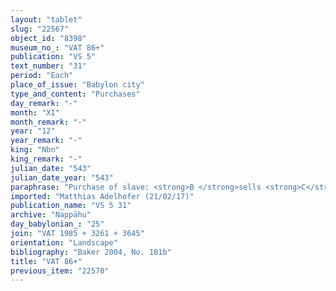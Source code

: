 ```yaml
---
layout: "tablet"
slug: "22567"
object_id: "8398"
museum_no_: "VAT 86+"
publication: "VS 5"
text_number: "31"
period: "Each"
place_of_issue: "Babylon city"
type_and_content: "Purchases"
day_remark: "-"
month: "XI"
month_remark: "-"
year: "12"
year_remark: "-"
king: "Nbn"
king_remark: "-"
julian_date: "543"
julian_date_year: "543"
paraphrase: "Purchase of slave: <strong>B </strong>sells <strong>C</strong> to <strong>A</strong> for 1 mina 3 shekels of silver. A clause follows concerning <strong>A</strong>&rsquo;s and <strong><sup>f</sup>D</strong>&rsquo;s responsibility for <strong>C</strong>, in the case of lawsuits (<em>pūt sih&icirc;</em>), vindications (<em>pūt pāqirāni</em>) and and claims of status of a royal slave (<em>arad &scaron;arrūti</em>) and freedom (<em>mār ban&ucirc;ti</em>).<br /> &nbsp;<br /> <strong>A</strong> = &Scaron;ūzubu/Rēmūtu//Kānik-bābi; <strong>B</strong> = Mīn&ucirc;-Bēl-dān/Rēmūtu//&Scaron;umu-lib&scaron;i; <strong>C</strong> = Lugalmaradda-tukultu (slave of <strong>B</strong>); <strong><sup>f</sup>D</strong> = <sup>f</sup>Nūptāya (mother of <strong>B</strong>)<br /> &nbsp;"
imported: "Matthias Adelhofer (21/02/17)"
publication_name: "VS 5 31"
archive: "Nappāhu"
day_babylonian_: "25"
join: "VAT 1985 + 3261 + 3645"
orientation: "Landscape"
bibliography: "Baker 2004, No. 181b"
title: "VAT 86+"
previous_item: "22570"
---
```

